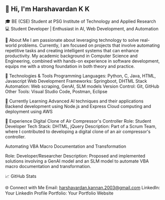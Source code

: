 ## 👋 Hi, I'm Harshavardan K K
🎓 BE (CSE) Student at PSG Institute of Technology and Applied Research
💻 Student Developer | Enthusiast in AI, Web Development, and Automation

🚀 About Me
I am passionate about leveraging technology to solve real-world problems. Currently, I am focused on projects that involve automating repetitive tasks and creating intelligent systems that can enhance productivity. My academic background in Computer Science and Engineering, combined with hands-on experience in software development, equips me with a strong foundation in both theory and practice.

🔧 Technologies & Tools
Programming Languages: Python, C, Java, HTML, Javascript
Web Development Frameworks: Springboot, DHTML Stack
Automation: Web scraping, GenAI, SLM models
Version Control: Git, GitHub
Other Tools: Visual Studio Code, Postman, Eclipse

🌱 Currently Learning
Advanced AI techniques and their applications
Backend development using Node.js and Express
Cloud computing and deployment using AWS

💼 Experience
Digital Clone of Air Compressor's Controller
Role: Student Developer
Tech Stack: DHTML, jQuery
Description: Part of a Scrum Team, where I contributed to developing a digital clone of an air compressor's controller.

Automating VBA Macro Documentation and Transformation

Role: Developer/Researcher
Description: Proposed and implemented solutions involving a GenAI model and an SLM model to automate VBA macro documentation and transformation.

📈 GitHub Stats

🌐 Connect with Me
Email: harshavardan.kannan.2003@gmail.com
LinkedIn: Your LinkedIn Profile
Portfolio: Your Portfolio Website

